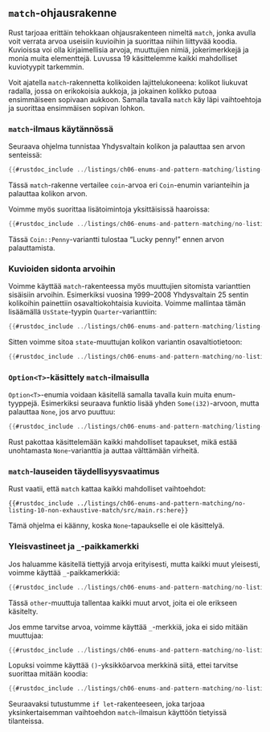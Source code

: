 ## `match`-ohjausrakenne

Rust tarjoaa erittäin tehokkaan ohjausrakenteen nimeltä `match`, jonka avulla voit verrata arvoa useisiin kuvioihin ja suorittaa niihin liittyvää koodia. Kuvioissa voi olla kirjaimellisia arvoja, muuttujien nimiä, jokerimerkkejä ja monia muita elementtejä. Luvussa 19 käsittelemme kaikki mahdolliset kuviotyypit tarkemmin.

Voit ajatella `match`-rakennetta kolikoiden lajittelukoneena: kolikot liukuvat radalla, jossa on erikokoisia aukkoja, ja jokainen kolikko putoaa ensimmäiseen sopivaan aukkoon. Samalla tavalla `match` käy läpi vaihtoehtoja ja suorittaa ensimmäisen sopivan lohkon.

### `match`-ilmaus käytännössä

Seuraava ohjelma tunnistaa Yhdysvaltain kolikon ja palauttaa sen arvon senteissä:

```rust
{{#rustdoc_include ../listings/ch06-enums-and-pattern-matching/listing-06-03/src/main.rs:here}}
```

Tässä `match`-rakenne vertailee `coin`-arvoa eri `Coin`-enumin varianteihin ja palauttaa kolikon arvon.

Voimme myös suorittaa lisätoimintoja yksittäisissä haaroissa:

```rust
{{#rustdoc_include ../listings/ch06-enums-and-pattern-matching/no-listing-08-match-arm-multiple-lines/src/main.rs:here}}
```

Tässä `Coin::Penny`-variantti tulostaa “Lucky penny!” ennen arvon palauttamista.

### Kuvioiden sidonta arvoihin

Voimme käyttää `match`-rakenteessa myös muuttujien sitomista varianttien sisäisiin arvoihin. Esimerkiksi vuosina 1999–2008 Yhdysvaltain 25 sentin kolikoihin painettiin osavaltiokohtaisia kuvioita. Voimme mallintaa tämän lisäämällä `UsState`-tyypin `Quarter`-varianttiin:

```rust
{{#rustdoc_include ../listings/ch06-enums-and-pattern-matching/listing-06-04/src/main.rs:here}}
```

Sitten voimme sitoa `state`-muuttujan kolikon variantin osavaltiotietoon:

```rust
{{#rustdoc_include ../listings/ch06-enums-and-pattern-matching/no-listing-09-variable-in-pattern/src/main.rs:here}}
```

### `Option<T>`-käsittely `match`-ilmaisulla

`Option<T>`-enumia voidaan käsitellä samalla tavalla kuin muita enum-tyyppejä. Esimerkiksi seuraava funktio lisää yhden `Some(i32)`-arvoon, mutta palauttaa `None`, jos arvo puuttuu:

```rust
{{#rustdoc_include ../listings/ch06-enums-and-pattern-matching/listing-06-05/src/main.rs:here}}
```

Rust pakottaa käsittelemään kaikki mahdolliset tapaukset, mikä estää unohtamasta `None`-varianttia ja auttaa välttämään virheitä.

### `match`-lauseiden täydellisyysvaatimus

Rust vaatii, että `match` kattaa kaikki mahdolliset vaihtoehdot:

```rust,ignore,does_not_compile
{{#rustdoc_include ../listings/ch06-enums-and-pattern-matching/no-listing-10-non-exhaustive-match/src/main.rs:here}}
```

Tämä ohjelma ei käänny, koska `None`-tapaukselle ei ole käsittelyä.

### Yleisvastineet ja `_`-paikkamerkki

Jos haluamme käsitellä tiettyjä arvoja erityisesti, mutta kaikki muut yleisesti, voimme käyttää `_`-paikkamerkkiä:

```rust
{{#rustdoc_include ../listings/ch06-enums-and-pattern-matching/no-listing-15-binding-catchall/src/main.rs:here}}
```

Tässä `other`-muuttuja tallentaa kaikki muut arvot, joita ei ole erikseen käsitelty.

Jos emme tarvitse arvoa, voimme käyttää `_`-merkkiä, joka ei sido mitään muuttujaa:

```rust
{{#rustdoc_include ../listings/ch06-enums-and-pattern-matching/no-listing-16-underscore-catchall/src/main.rs:here}}
```

Lopuksi voimme käyttää `()`-yksikköarvoa merkkinä siitä, ettei tarvitse suorittaa mitään koodia:

```rust
{{#rustdoc_include ../listings/ch06-enums-and-pattern-matching/no-listing-17-underscore-unit/src/main.rs:here}}
```

Seuraavaksi tutustumme `if let`-rakenteeseen, joka tarjoaa yksinkertaisemman vaihtoehdon `match`-ilmaisun käyttöön tietyissä tilanteissa.
